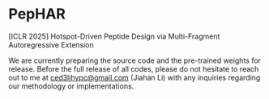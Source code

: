 # PepHAR
[ICLR 2025] Hotspot-Driven Peptide Design via Multi-Fragment Autoregressive Extension

We are currently preparing the source code and the pre-trained weights for release. Before the full release of all codes, please do not hesitate to reach out to me at ced3ljhypc@gmail.com (Jiahan Li) with any inquiries regarding our methodology or implementations.
